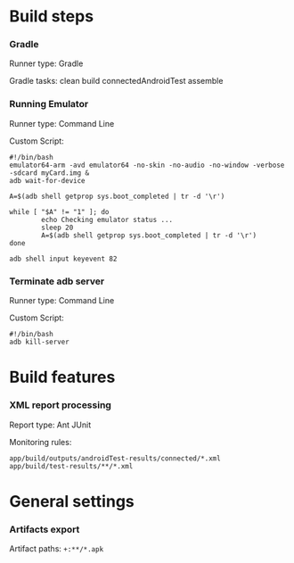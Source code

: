 # Build steps

### Gradle
Runner type: Gradle

Gradle tasks: clean build connectedAndroidTest assemble


### Running Emulator
Runner type: Command Line

Custom Script:
```
#!/bin/bash
emulator64-arm -avd emulator64 -no-skin -no-audio -no-window -verbose -sdcard myCard.img &
adb wait-for-device

A=$(adb shell getprop sys.boot_completed | tr -d '\r')

while [ "$A" != "1" ]; do
        echo Checking emulator status ...
        sleep 20
        A=$(adb shell getprop sys.boot_completed | tr -d '\r')
done

adb shell input keyevent 82
```
### Terminate adb server
Runner type: Command Line

Custom Script:
```
#!/bin/bash
adb kill-server
```

# Build features
### XML report processing
Report type: Ant JUnit

Monitoring rules:
```
app/build/outputs/androidTest-results/connected/*.xml
app/build/test-results/**/*.xml
```
# General settings
### Artifacts export
Artifact paths: `+:**/*.apk`
